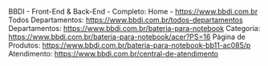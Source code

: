 BBDI - Front-End & Back-End - Completo: 
Home - https://www.bbdi.com.br
Todos Departamentos: https://www.bbdi.com.br/todos-departamentos
Departamentos: https://www.bbdi.com.br/bateria-para-notebook
Categoria: https://www.bbdi.com.br/bateria-para-notebook/acer?PS=16
Página de Produtos: https://www.bbdi.com.br/bateria-para-notebook-bb11-ac085/p
Atendimento: https://www.bbdi.com.br/central-de-atendimento

